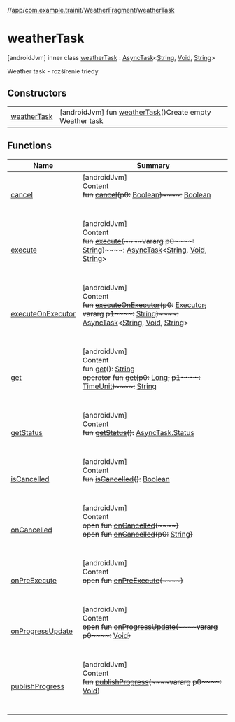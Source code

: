 //[app](../../../../index.md)/[com.example.trainit](../../index.md)/[WeatherFragment](../index.md)/[weatherTask](index.md)



# weatherTask  
 [androidJvm] inner class [weatherTask](index.md) : [AsyncTask](https://developer.android.com/reference/kotlin/android/os/AsyncTask.html)<[String](https://kotlinlang.org/api/latest/jvm/stdlib/kotlin/-string/index.html), [Void](https://developer.android.com/reference/kotlin/java/lang/Void.html), [String](https://kotlinlang.org/api/latest/jvm/stdlib/kotlin/-string/index.html)> 

Weather task - rozšírenie triedy

   


## Constructors  
  
| | |
|---|---|
| <a name="com.example.trainit/WeatherFragment.weatherTask/weatherTask/#/PointingToDeclaration/"></a>[weatherTask](weather-task.md)| <a name="com.example.trainit/WeatherFragment.weatherTask/weatherTask/#/PointingToDeclaration/"></a> [androidJvm] fun [weatherTask](weather-task.md)()Create empty Weather task   <br>|


## Functions  
  
|  Name |  Summary | 
|---|---|
| <a name="android.os/AsyncTask/cancel/#kotlin.Boolean/PointingToDeclaration/"></a>[cancel](index.md#%5Bandroid.os%2FAsyncTask%2Fcancel%2F%23kotlin.Boolean%2FPointingToDeclaration%2F%5D%2FFunctions%2F2033665239)| <a name="android.os/AsyncTask/cancel/#kotlin.Boolean/PointingToDeclaration/"></a>[androidJvm]  <br>Content  <br>~~fun~~ [~~cancel~~](index.md#%5Bandroid.os%2FAsyncTask%2Fcancel%2F%23kotlin.Boolean%2FPointingToDeclaration%2F%5D%2FFunctions%2F2033665239)~~(~~~~p0~~~~:~~ [Boolean](https://kotlinlang.org/api/latest/jvm/stdlib/kotlin/-boolean/index.html)~~)~~~~:~~ [Boolean](https://kotlinlang.org/api/latest/jvm/stdlib/kotlin/-boolean/index.html)  <br><br><br>|
| <a name="android.os/AsyncTask/execute/#kotlin.Array[kotlin.String]/PointingToDeclaration/"></a>[execute](index.md#%5Bandroid.os%2FAsyncTask%2Fexecute%2F%23kotlin.Array%5Bkotlin.String%5D%2FPointingToDeclaration%2F%5D%2FFunctions%2F2033665239)| <a name="android.os/AsyncTask/execute/#kotlin.Array[kotlin.String]/PointingToDeclaration/"></a>[androidJvm]  <br>Content  <br>~~fun~~ [~~execute~~](index.md#%5Bandroid.os%2FAsyncTask%2Fexecute%2F%23kotlin.Array%5Bkotlin.String%5D%2FPointingToDeclaration%2F%5D%2FFunctions%2F2033665239)~~(~~~~vararg~~ ~~p0~~~~:~~ [String](https://kotlinlang.org/api/latest/jvm/stdlib/kotlin/-string/index.html)~~)~~~~:~~ [AsyncTask](https://developer.android.com/reference/kotlin/android/os/AsyncTask.html)<[String](https://kotlinlang.org/api/latest/jvm/stdlib/kotlin/-string/index.html), [Void](https://developer.android.com/reference/kotlin/java/lang/Void.html), [String](https://kotlinlang.org/api/latest/jvm/stdlib/kotlin/-string/index.html)>  <br><br><br>|
| <a name="android.os/AsyncTask/executeOnExecutor/#java.util.concurrent.Executor#kotlin.Array[kotlin.String]/PointingToDeclaration/"></a>[executeOnExecutor](index.md#%5Bandroid.os%2FAsyncTask%2FexecuteOnExecutor%2F%23java.util.concurrent.Executor%23kotlin.Array%5Bkotlin.String%5D%2FPointingToDeclaration%2F%5D%2FFunctions%2F2033665239)| <a name="android.os/AsyncTask/executeOnExecutor/#java.util.concurrent.Executor#kotlin.Array[kotlin.String]/PointingToDeclaration/"></a>[androidJvm]  <br>Content  <br>~~fun~~ [~~executeOnExecutor~~](index.md#%5Bandroid.os%2FAsyncTask%2FexecuteOnExecutor%2F%23java.util.concurrent.Executor%23kotlin.Array%5Bkotlin.String%5D%2FPointingToDeclaration%2F%5D%2FFunctions%2F2033665239)~~(~~~~p0~~~~:~~ [Executor](https://developer.android.com/reference/kotlin/java/util/concurrent/Executor.html)~~,~~ ~~vararg~~ ~~p1~~~~:~~ [String](https://kotlinlang.org/api/latest/jvm/stdlib/kotlin/-string/index.html)~~)~~~~:~~ [AsyncTask](https://developer.android.com/reference/kotlin/android/os/AsyncTask.html)<[String](https://kotlinlang.org/api/latest/jvm/stdlib/kotlin/-string/index.html), [Void](https://developer.android.com/reference/kotlin/java/lang/Void.html), [String](https://kotlinlang.org/api/latest/jvm/stdlib/kotlin/-string/index.html)>  <br><br><br>|
| <a name="android.os/AsyncTask/get/#/PointingToDeclaration/"></a>[get](index.md#%5Bandroid.os%2FAsyncTask%2Fget%2F%23%2FPointingToDeclaration%2F%5D%2FFunctions%2F2033665239)| <a name="android.os/AsyncTask/get/#/PointingToDeclaration/"></a>[androidJvm]  <br>Content  <br>~~fun~~ [~~get~~](index.md#%5Bandroid.os%2FAsyncTask%2Fget%2F%23%2FPointingToDeclaration%2F%5D%2FFunctions%2F2033665239)~~(~~~~)~~~~:~~ [String](https://kotlinlang.org/api/latest/jvm/stdlib/kotlin/-string/index.html)  <br>~~operator~~ ~~fun~~ [~~get~~](index.md#%5Bandroid.os%2FAsyncTask%2Fget%2F%23kotlin.Long%23java.util.concurrent.TimeUnit%2FPointingToDeclaration%2F%5D%2FFunctions%2F2033665239)~~(~~~~p0~~~~:~~ [Long](https://kotlinlang.org/api/latest/jvm/stdlib/kotlin/-long/index.html)~~,~~ ~~p1~~~~:~~ [TimeUnit](https://developer.android.com/reference/kotlin/java/util/concurrent/TimeUnit.html)~~)~~~~:~~ [String](https://kotlinlang.org/api/latest/jvm/stdlib/kotlin/-string/index.html)  <br><br><br>|
| <a name="android.os/AsyncTask/getStatus/#/PointingToDeclaration/"></a>[getStatus](index.md#%5Bandroid.os%2FAsyncTask%2FgetStatus%2F%23%2FPointingToDeclaration%2F%5D%2FFunctions%2F2033665239)| <a name="android.os/AsyncTask/getStatus/#/PointingToDeclaration/"></a>[androidJvm]  <br>Content  <br>~~fun~~ [~~getStatus~~](index.md#%5Bandroid.os%2FAsyncTask%2FgetStatus%2F%23%2FPointingToDeclaration%2F%5D%2FFunctions%2F2033665239)~~(~~~~)~~~~:~~ [AsyncTask.Status](https://developer.android.com/reference/kotlin/android/os/AsyncTask.Status.html)  <br><br><br>|
| <a name="android.os/AsyncTask/isCancelled/#/PointingToDeclaration/"></a>[isCancelled](index.md#%5Bandroid.os%2FAsyncTask%2FisCancelled%2F%23%2FPointingToDeclaration%2F%5D%2FFunctions%2F2033665239)| <a name="android.os/AsyncTask/isCancelled/#/PointingToDeclaration/"></a>[androidJvm]  <br>Content  <br>~~fun~~ [~~isCancelled~~](index.md#%5Bandroid.os%2FAsyncTask%2FisCancelled%2F%23%2FPointingToDeclaration%2F%5D%2FFunctions%2F2033665239)~~(~~~~)~~~~:~~ [Boolean](https://kotlinlang.org/api/latest/jvm/stdlib/kotlin/-boolean/index.html)  <br><br><br>|
| <a name="android.os/AsyncTask/onCancelled/#/PointingToDeclaration/"></a>[onCancelled](index.md#%5Bandroid.os%2FAsyncTask%2FonCancelled%2F%23%2FPointingToDeclaration%2F%5D%2FFunctions%2F2033665239)| <a name="android.os/AsyncTask/onCancelled/#/PointingToDeclaration/"></a>[androidJvm]  <br>Content  <br>~~open~~ ~~fun~~ [~~onCancelled~~](index.md#%5Bandroid.os%2FAsyncTask%2FonCancelled%2F%23%2FPointingToDeclaration%2F%5D%2FFunctions%2F2033665239)~~(~~~~)~~  <br>~~open~~ ~~fun~~ [~~onCancelled~~](index.md#%5Bandroid.os%2FAsyncTask%2FonCancelled%2F%23kotlin.String%2FPointingToDeclaration%2F%5D%2FFunctions%2F2033665239)~~(~~~~p0~~~~:~~ [String](https://kotlinlang.org/api/latest/jvm/stdlib/kotlin/-string/index.html)~~)~~  <br><br><br>|
| <a name="android.os/AsyncTask/onPreExecute/#/PointingToDeclaration/"></a>[onPreExecute](index.md#%5Bandroid.os%2FAsyncTask%2FonPreExecute%2F%23%2FPointingToDeclaration%2F%5D%2FFunctions%2F2033665239)| <a name="android.os/AsyncTask/onPreExecute/#/PointingToDeclaration/"></a>[androidJvm]  <br>Content  <br>~~open~~ ~~fun~~ [~~onPreExecute~~](index.md#%5Bandroid.os%2FAsyncTask%2FonPreExecute%2F%23%2FPointingToDeclaration%2F%5D%2FFunctions%2F2033665239)~~(~~~~)~~  <br><br><br>|
| <a name="android.os/AsyncTask/onProgressUpdate/#kotlin.Array[java.lang.Void]/PointingToDeclaration/"></a>[onProgressUpdate](index.md#%5Bandroid.os%2FAsyncTask%2FonProgressUpdate%2F%23kotlin.Array%5Bjava.lang.Void%5D%2FPointingToDeclaration%2F%5D%2FFunctions%2F2033665239)| <a name="android.os/AsyncTask/onProgressUpdate/#kotlin.Array[java.lang.Void]/PointingToDeclaration/"></a>[androidJvm]  <br>Content  <br>~~open~~ ~~fun~~ [~~onProgressUpdate~~](index.md#%5Bandroid.os%2FAsyncTask%2FonProgressUpdate%2F%23kotlin.Array%5Bjava.lang.Void%5D%2FPointingToDeclaration%2F%5D%2FFunctions%2F2033665239)~~(~~~~vararg~~ ~~p0~~~~:~~ [Void](https://developer.android.com/reference/kotlin/java/lang/Void.html)~~)~~  <br><br><br>|
| <a name="android.os/AsyncTask/publishProgress/#kotlin.Array[java.lang.Void]/PointingToDeclaration/"></a>[publishProgress](index.md#%5Bandroid.os%2FAsyncTask%2FpublishProgress%2F%23kotlin.Array%5Bjava.lang.Void%5D%2FPointingToDeclaration%2F%5D%2FFunctions%2F2033665239)| <a name="android.os/AsyncTask/publishProgress/#kotlin.Array[java.lang.Void]/PointingToDeclaration/"></a>[androidJvm]  <br>Content  <br>~~fun~~ [~~publishProgress~~](index.md#%5Bandroid.os%2FAsyncTask%2FpublishProgress%2F%23kotlin.Array%5Bjava.lang.Void%5D%2FPointingToDeclaration%2F%5D%2FFunctions%2F2033665239)~~(~~~~vararg~~ ~~p0~~~~:~~ [Void](https://developer.android.com/reference/kotlin/java/lang/Void.html)~~)~~  <br><br><br>|

